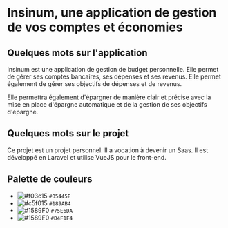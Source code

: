 # Insinum, une application de gestion de vos comptes et économies

## Quelques mots sur l'application

Insinum est une application de gestion de budget personnelle. Elle permet de gérer ses comptes bancaires, ses dépenses et ses revenus. Elle permet également de gérer ses objectifs de dépenses et de revenus.

Elle permettra également d'épargner de manière clair et précise avec la mise en place d'épargne automatique et de la gestion de ses objectifs d'épargne.

## Quelques mots sur le projet

Ce projet est un projet personnel. Il a vocation à devenir un Saas. Il est développé en Laravel et utilise VueJS pour le front-end.


## Palette de couleurs

- ![#f03c15](https://placehold.co/15x15/05445E/05445E.png) `#05445E`
- ![#c5f015](https://placehold.co/15x15/189AB4/189AB4.png) `#189AB4`
- ![#1589F0](https://placehold.co/15x15/75E6DA/75E6DA.png) `#75E6DA`
- ![#1589F0](https://placehold.co/15x15/D4F1F4/D4F1F4.png) `#D4F1F4`
